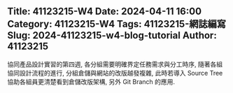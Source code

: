 Title: 41123215-W4
Date: 2024-04-11 16:00
Category: 41123215-W4
Tags: 41123215-網誌編寫
Slug: 2024-41123215-w4-blog-tutorial
Author: 41123215
---

協同產品設計實習的第四週, 各分組需要明確界定任務需求與分工時序, 隨著各組協同設計流程的進行, 分組倉儲與網站的改版越發複雜, 此時若導入 Source Tree 協助各組員更清楚看到倉儲改版架構, 另外 Git Branch 的應用.

<!-- PELICAN_END_SUMMARY -->